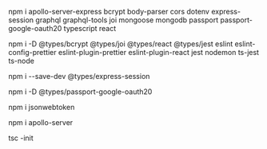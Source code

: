 npm i apollo-server-express bcrypt body-parser cors dotenv express-session graphql graphql-tools joi mongoose mongodb passport passport-google-oauth20 typescript react

npm i -D @types/bcrypt @types/joi @types/react @types/jest eslint eslint-config-prettier eslint-plugin-prettier eslint-plugin-react jest nodemon ts-jest ts-node

npm i --save-dev @types/express-session

npm i -D @types/passport-google-oauth20

npm i jsonwebtoken

npm i apollo-server

tsc -init
